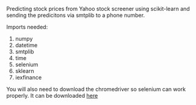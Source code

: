 Predicting stock prices from Yahoo stock screener using scikit-learn and sending the predicitons via smtplib to a phone number. 

Imports needed:

1. numpy
2. datetime
3. smtplib
4. time
5. selenium
6. sklearn
7. iexfinance


You will also need to download the chromedriver so selenium can work properly. It can be downloaded [here](https://sites.google.com/a/chromium.org/chromedriver/)

